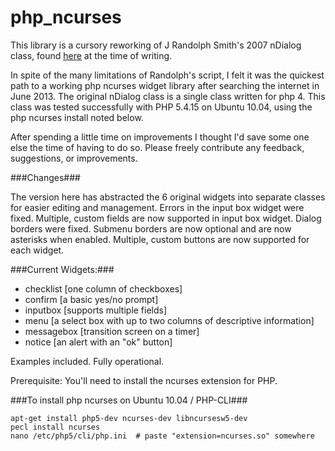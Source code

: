 php_ncurses
===========

This library is a cursory reworking of J Randolph Smith's 2007 nDialog class, found 
<a href="http://www.phpclasses.org/package/3654-PHP-Display-dialog-windows-in-text-consoles.html">here</a>
at the time of writing.

In spite of the many limitations of Randolph's script, I felt it was the quickest path to a working php
ncurses widget library after searching the internet in June 2013. The original nDialog class is a single class written 
for php 4. This class was tested successfully with PHP 5.4.15 on Ubuntu 10.04, using the php ncurses 
install noted below.

After spending a little time on improvements I thought I'd save some one else the time of having to do so. Please
freely contribute any feedback, suggestions, or improvements.


###Changes###

The version here has abstracted the 6 original widgets into separate classes for easier editing and management.
Errors in the input box widget were fixed.
Multiple, custom fields are now supported in input box widget.
Dialog borders were fixed.
Submenu borders are now optional and are now asterisks when enabled.
Multiple, custom buttons are now supported for each widget.



###Current Widgets:###

- checklist   [one column of checkboxes]
- confirm     [a basic yes/no prompt]
- inputbox    [supports multiple fields] 
- menu        [a select box with up to two columns of descriptive information]
- messagebox  [transition screen on a timer]
- notice      [an alert with an "ok" button]

Examples included. Fully operational. 


Prerequisite: You'll need to install the ncurses extension for PHP.

###To install php ncurses on Ubuntu 10.04 / PHP-CLI###

    apt-get install php5-dev ncurses-dev libncursesw5-dev
    pecl install ncurses
    nano /etc/php5/cli/php.ini  # paste "extension=ncurses.so" somewhere